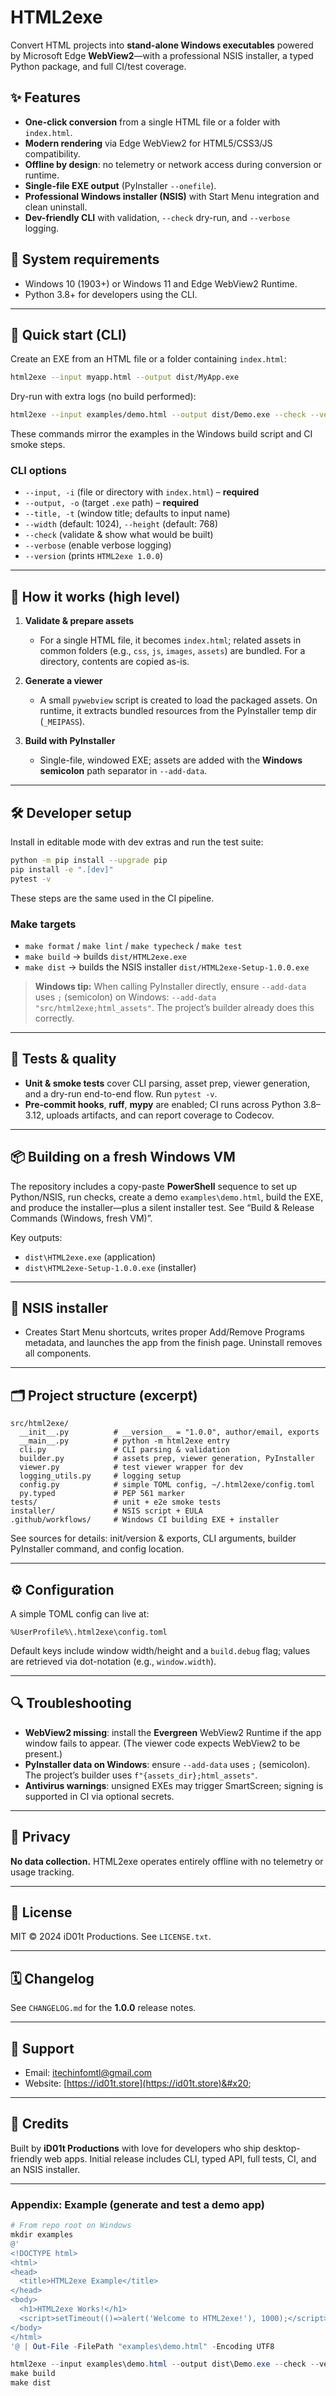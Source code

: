 # HTML2exe

Convert HTML projects into **stand-alone Windows executables** powered by Microsoft Edge **WebView2**—with a professional NSIS installer, a typed Python package, and full CI/test coverage.&#x20;

## ✨ Features

* **One-click conversion** from a single HTML file or a folder with `index.html`.&#x20;
* **Modern rendering** via Edge WebView2 for HTML5/CSS3/JS compatibility.&#x20;
* **Offline by design**: no telemetry or network access during conversion or runtime.&#x20;
* **Single-file EXE output** (PyInstaller `--onefile`).&#x20;
* **Professional Windows installer (NSIS)** with Start Menu integration and clean uninstall.&#x20;
* **Dev-friendly CLI** with validation, `--check` dry-run, and `--verbose` logging.&#x20;

## 🧰 System requirements

* Windows 10 (1903+) or Windows 11 and Edge WebView2 Runtime.&#x20;
* Python 3.8+ for developers using the CLI.&#x20;

---

## 🚀 Quick start (CLI)

Create an EXE from an HTML file or a folder containing `index.html`:

```bash
html2exe --input myapp.html --output dist/MyApp.exe
```

Dry-run with extra logs (no build performed):

```bash
html2exe --input examples/demo.html --output dist/Demo.exe --check --verbose
```

These commands mirror the examples in the Windows build script and CI smoke steps. &#x20;

### CLI options

* `--input, -i` (file or directory with `index.html`) – **required**
* `--output, -o` (target `.exe` path) – **required**
* `--title, -t` (window title; defaults to input name)
* `--width` (default: 1024), `--height` (default: 768)
* `--check` (validate & show what would be built)
* `--verbose` (enable verbose logging)
* `--version` (prints `HTML2exe 1.0.0`)&#x20;

---

## 🧱 How it works (high level)

1. **Validate & prepare assets**

   * For a single HTML file, it becomes `index.html`; related assets in common folders (e.g., `css`, `js`, `images`, `assets`) are bundled. For a directory, contents are copied as-is.&#x20;

2. **Generate a viewer**

   * A small `pywebview` script is created to load the packaged assets. On runtime, it extracts bundled resources from the PyInstaller temp dir (`_MEIPASS`). &#x20;

3. **Build with PyInstaller**

   * Single-file, windowed EXE; assets are added with the **Windows semicolon** path separator in `--add-data`.&#x20;

---

## 🛠️ Developer setup

Install in editable mode with dev extras and run the test suite:

```bash
python -m pip install --upgrade pip
pip install -e ".[dev]"
pytest -v
```

These steps are the same used in the CI pipeline.&#x20;

### Make targets

* `make format` / `make lint` / `make typecheck` / `make test`
* `make build` → builds `dist/HTML2exe.exe`
* `make dist` → builds the NSIS installer `dist/HTML2exe-Setup-1.0.0.exe`&#x20;

> **Windows tip:** When calling PyInstaller directly, ensure `--add-data` uses `;` (semicolon) on Windows:
> `--add-data "src/html2exe;html_assets"`. The project’s builder already does this correctly.&#x20;

---

## 🧪 Tests & quality

* **Unit & smoke tests** cover CLI parsing, asset prep, viewer generation, and a dry-run end-to-end flow. Run `pytest -v`.  &#x20;
* **Pre-commit hooks**, **ruff**, **mypy** are enabled; CI runs across Python 3.8–3.12, uploads artifacts, and can report coverage to Codecov.&#x20;

---

## 📦 Building on a fresh Windows VM

The repository includes a copy-paste **PowerShell** sequence to set up Python/NSIS, run checks, create a demo `examples\demo.html`, build the EXE, and produce the installer—plus a silent installer test. See “Build & Release Commands (Windows, fresh VM)”. &#x20;

Key outputs:

* `dist\HTML2exe.exe` (application)
* `dist\HTML2exe-Setup-1.0.0.exe` (installer)&#x20;

---

## 🧩 NSIS installer

* Creates Start Menu shortcuts, writes proper Add/Remove Programs metadata, and launches the app from the finish page. Uninstall removes all components.&#x20;

---

## 🗂️ Project structure (excerpt)

```
src/html2exe/
  __init__.py          # __version__ = "1.0.0", author/email, exports
  __main__.py          # python -m html2exe entry
  cli.py               # CLI parsing & validation
  builder.py           # assets prep, viewer generation, PyInstaller
  viewer.py            # test viewer wrapper for dev
  logging_utils.py     # logging setup
  config.py            # simple TOML config, ~/.html2exe/config.toml
  py.typed             # PEP 561 marker
tests/                 # unit + e2e smoke tests
installer/             # NSIS script + EULA
.github/workflows/     # Windows CI building EXE + installer
```

See sources for details: init/version & exports, CLI arguments, builder PyInstaller command, and config location.   &#x20;

---

## ⚙️ Configuration

A simple TOML config can live at:

```
%UserProfile%\.html2exe\config.toml
```

Default keys include window width/height and a `build.debug` flag; values are retrieved via dot-notation (e.g., `window.width`).&#x20;

---

## 🔍 Troubleshooting

* **WebView2 missing**: install the **Evergreen** WebView2 Runtime if the app window fails to appear. (The viewer code expects WebView2 to be present.)&#x20;
* **PyInstaller data on Windows**: ensure `--add-data` uses `;` (semicolon). The project’s builder uses `f"{assets_dir};html_assets"`.&#x20;
* **Antivirus warnings**: unsigned EXEs may trigger SmartScreen; signing is supported in CI via optional secrets.&#x20;

---

## 🔐 Privacy

**No data collection.** HTML2exe operates entirely offline with no telemetry or usage tracking. &#x20;

---

## 📄 License

MIT © 2024 iD01t Productions. See `LICENSE.txt`.&#x20;

---

## 🗓️ Changelog

See `CHANGELOG.md` for the **1.0.0** release notes.&#x20;

---

## 💬 Support

* Email: [itechinfomtl@gmail.com](mailto:itechinfomtl@gmail.com)
* Website: [https://id01t.store](https://id01t.store)&#x20;

---

## 🙌 Credits

Built by **iD01t Productions** with love for developers who ship desktop-friendly web apps. Initial release includes CLI, typed API, full tests, CI, and an NSIS installer.&#x20;

---

### Appendix: Example (generate and test a demo app)

```powershell
# From repo root on Windows
mkdir examples
@'
<!DOCTYPE html>
<html>
<head>
  <title>HTML2exe Example</title>
</head>
<body>
  <h1>HTML2exe Works!</h1>
  <script>setTimeout(()=>alert('Welcome to HTML2exe!'), 1000);</script>
</body>
</html>
'@ | Out-File -FilePath "examples\demo.html" -Encoding UTF8

html2exe --input examples\demo.html --output dist\Demo.exe --check --verbose
make build
make dist
```

